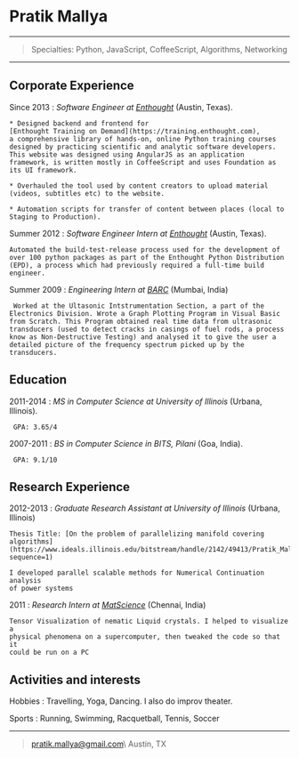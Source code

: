 Pratik Mallya
=========================

----

>  Specialties: Python, JavaScript, CoffeeScript, Algorithms, Networking

----

Corporate Experience
--------------------

Since 2013
:   *Software Engineer at [Enthought](https://www.enthought.com)*
    (Austin, Texas).

    * Designed backend and frontend for 
    [Enthought Training on Demand](https://training.enthought.com),
    a comprehensive library of hands-on, online Python training courses 
    designed by practicing scientific and analytic software developers.
    This website was designed using AngularJS as an application 
    framework, is written mostly in CoffeeScript and uses Foundation as
    its UI framework.

    * Overhauled the tool used by content creators to upload material
    (videos, subtitles etc) to the website. 
    
    * Automation scripts for transfer of content between places (local to 
    Staging to Production).

Summer 2012
:   *Software Engineer Intern at [Enthought](https://www.enthought.com)*
    (Austin, Texas).
    
    Automated the build-test-release process used for the development of 
    over 100 python packages as part of the Enthought Python Distribution
    (EPD), a process which had previously required a full-time build engineer.

Summer 2009
:   *Engineering Intern at [BARC](http://www.barc.gov.in/)*
     (Mumbai, India)

     Worked at the Ultasonic Intstrumentation Section, a part of the Electronics Division. Wrote a Graph Plotting Program in Visual Basic from Scratch. This Program obtained real time data from ultrasonic transducers (used to detect cracks in casings of fuel rods, a process know as Non-Destructive Testing) and analysed it to give the user a detailed picture of the frequency spectrum picked up by the transducers.

Education
---------

2011-2014
:   *MS in Computer Science at University of Illinois*
    (Urbana, Illinois).

     GPA: 3.65/4

   
2007-2011
:   *BS in Computer Science in BITS, Pilani* 
    (Goa, India).

     GPA: 9.1/10

Research Experience
-------------------

2012-2013
:   *Graduate Research Assistant at University of Illinois*
    (Urbana, Illinois)

    Thesis Title: [On the problem of parallelizing manifold covering algorithms](https://www.ideals.illinois.edu/bitstream/handle/2142/49413/Pratik_Mallya.pdf?sequence=1)

    I developed parallel scalable methods for Numerical Continuation analysis 
    of power systems

2011
:   *Research Intern at [MatScience](http://www.imsc.res.in/)*
     (Chennai, India)

    Tensor Visualization of nematic Liquid crystals. I helped to visualize a 
    physical phenomena on a supercomputer, then tweaked the code so that it 
    could be run on a PC



Activities and interests
------------------------

Hobbies
:   Travelling, Yoga, Dancing. I also do improv theater.

Sports
:   Running, Swimming, Racquetball, Tennis, Soccer

----

> <pratik.mallya@gmail.com>\ Austin, TX
